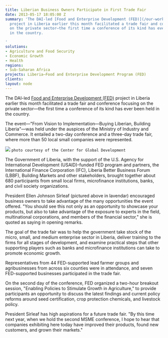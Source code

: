 ```yaml
---
title: Liberian Business Owners Participate in First Trade Fair
date: 2013-05-17 18:05:00 Z
summary: 'The DAI-led [Food and Enterprise Development (FED)](/our-work/projects/liberia-food-and-enterprise-development-program-fed)
  project in Liberia earlier this month facilitated a trade fair and conference focusing
  on the private sector—the first time a conference of its kind has ever been held
  in the country.

'
solutions:
- Agriculture and Food Security
- Economic Growth
- Health
regions:
- Sub-Saharan Africa
projects: Liberia—Food and Enterprise Development Program (FED)
clients: 
layout: node
---
```


The DAI-led [Food and Enterprise Development (FED)][1] project in Liberia earlier this month facilitated a trade fair and conference focusing on the private sector—the first time a conference of its kind has ever been held in the country.

The event—"From Vision to Implementation—Buying Liberian, Building Liberia"—was held under the auspices of the Ministry of Industry and Commerce. It entailed a two-day conference and a three-day trade fair, where more than 50 local small companies were represented.

![][2]
`photo courtesy of the Center for Global Development`

The Government of Liberia, with the support of the U.S. Agency for International Development (USAID)-funded FED program and partners, the International Finance Corporation (IFC), Liberia Better Business Forum (LBBF), Building Markets and other stakeholders, brought together about 680 participants from small local firms, microfinance institutions, banks, and civil society organizations.

President Ellen Johnson Sirleaf (pictured above in lavendar) encouraged business owners to take advantage of the many opportunities the event offered. "You should see this not only as an opportunity to showcase your products, but also to take advantage of the exposure to experts in the field, multinational corporations, and members of the financial sector," she is quoted as saying in opening remarks.

The goal of the trade fair was to help the government take stock of the micro, small, and medium enterprise sector in Liberia, deliver training to the firms for all stages of development, and examine practical steps that other supporting players such as banks and microfinance institutions can take to promote economic growth.

Representatives from 44 FED-supported lead farmer groups and agribusinesses from across six counties were in attendance, and seven FED-supported businesses participated in the trade fair.

On the second day of the conference, FED organized a two-hour breakout session, "Enabling Policies to Stimulate Growth in Agriculture," to provide participants an opportunity to discuss the latest findings and current policy reforms around seed certification, crop protection chemicals, and livestock policy.

President Sirleaf has high aspirations for a future trade fair. "By this time next year, when we hold the second MSME conference, I hope to hear that companies exhibiting here today have improved their products, found new customers, and grown their markets."

[1]: /our-work/projects/liberia-food-and-enterprise-development-program-fed
[2]: /assets/images/news/liberia_inside.jpg
